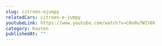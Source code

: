 ```yaml
---
slug: citroen-ejumpy
relatedCars: citroen-e-jumpy
youtubeLink: https://www.youtube.com/watch?v=C0o0u7WIV8k
category: Kasten
publishedAt: ""
---
```


